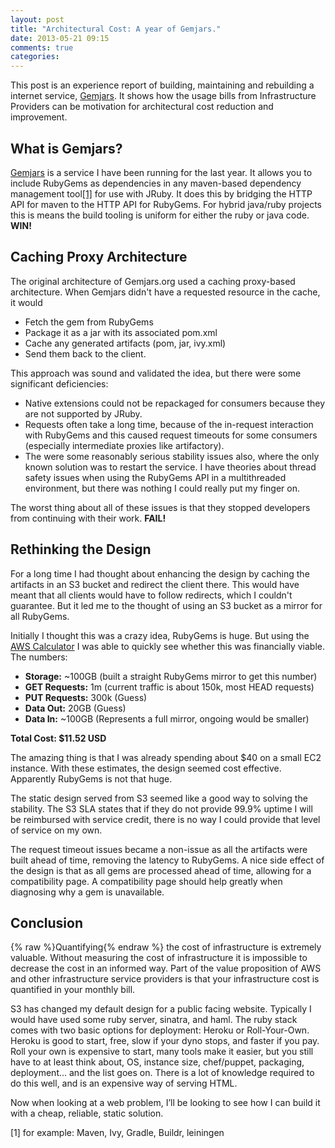 ```yaml
---
layout: post
title: "Architectural Cost: A year of Gemjars."
date: 2013-05-21 09:15
comments: true
categories: 
---
```


This post is an experience report of building, maintaining and rebuilding a internet service, [Gemjars](http://gemjars.org). It shows how the usage bills from Infrastructure Providers can be motivation for architectural cost reduction and improvement.

## What is Gemjars?
[Gemjars](http://gemjars.org) is a service I have been running for the last year. It allows you to include RubyGems as dependencies in any maven-based dependency management tool[[1]](#conclusion) for use with JRuby. It does this by bridging the HTTP API for maven to the HTTP API for RubyGems. For hybrid java/ruby projects this is means the build tooling is uniform for either the ruby or java code. **WIN!**

## Caching Proxy Architecture
The original architecture of Gemjars.org used a caching proxy-based architecture. When Gemjars didn't have a requested resource in the cache, it would

+ Fetch the gem from RubyGems
+ Package it as a jar with its associated pom.xml
+ Cache any generated artifacts (pom, jar, ivy.xml)
+ Send them back to the client. 

This approach was sound and validated the idea, but there were some significant deficiencies:

+ Native extensions could not be repackaged for consumers because they are not supported by JRuby.
+ Requests often take a long time, because of the in-request interaction with RubyGems and this caused request timeouts for some consumers (especially intermediate proxies like artifactory).
+ The were some reasonably serious stability issues also, where the only known solution was to restart the service. I have theories about thread safety issues when using the RubyGems API in a multithreaded environment, but there was nothing I could really put my finger on.

The worst thing about all of these issues is that they stopped developers from continuing with their work. **FAIL!**

## Rethinking the Design
For a long time I had thought about enhancing the design by caching the artifacts in an S3 bucket and redirect the client there. This would have meant that all clients would have to follow redirects, which I couldn't guarantee. But it led me to the thought of using an S3 bucket as a mirror for all RubyGems.

Initially I thought this was a crazy idea, RubyGems is huge. But using the [AWS Calculator](http://calculator.s3.amazonaws.com/calc5.html) I was able to quickly see whether this was financially viable. The numbers:

+ **Storage:** ~100GB (built a straight RubyGems mirror to get this number)
+ **GET Requests:** 1m (current traffic is about 150k, most HEAD requests)
+ **PUT Requests:** 300k (Guess)
+ **Data Out:** 20GB (Guess)
+ **Data In:** ~100GB (Represents a full mirror, ongoing would be smaller)
 
**Total Cost: $11.52 USD**

The amazing thing is that I was already spending about $40 on a small EC2 instance. With these estimates, the design seemed cost effective. Apparently RubyGems is not that huge.

The static design served from S3 seemed like a good way to solving the stability. The S3 SLA states that if they do not provide 99.9% uptime I will be reimbursed with service credit, there is no way I could provide that level of service on my own.

The request timeout issues became a non-issue as all the artifacts were built ahead of time, removing the latency to RubyGems. A nice side effect of the design is that as all gems are processed ahead of time, allowing for a compatibility page. A compatibility page should help greatly when diagnosing why a gem is unavailable.

## Conclusion
{% raw %}<span id="conclusion">Quantifying</span>{% endraw %} the cost of infrastructure is extremely valuable. Without measuring the cost of infrastructure it is impossible to decrease the cost in an informed way. Part of the value proposition of AWS and other infrastructure service providers is that your infrastructure cost is quantified in your monthly bill.

S3 has changed my default design for a public facing website. Typically I would have used some ruby server, sinatra, and haml. The ruby stack comes with two basic options for deployment: Heroku or Roll-Your-Own. Heroku is good to start, free, slow if your dyno stops, and faster if you pay. Roll your own is expensive to start, many tools make it easier, but you still have to at least think about, OS, instance size, chef/puppet, packaging, deployment... and the list goes on. There is a lot of knowledge required to do this well, and is an expensive way of serving HTML.

Now when looking at a web problem, I’ll be looking to see how I can build it with a cheap, reliable, static solution.

[1] for example: Maven, Ivy, Gradle, Buildr, leiningen

